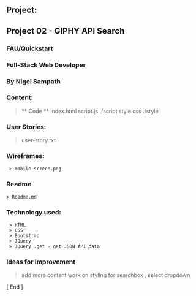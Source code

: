 
##  Project:
##  Project 02 - GIPHY API Search
   
### FAU/Quickstart
### Full-Stack Web Developer
### By Nigel Sampath




### Content:
   >** Code **
   >index.html
   >script.js    ./script
   >style.css    ./style

   
### User Stories:
   > user-story.txt

   
### Wireframes:
     > mobile-screen.png




### Readme
    > Readme.md




###  Technology used:
     > HTML
     > CSS
     > Bootstrap
     > JQuery
     > JQuery .get - get JSON API data






### Ideas for Improvement 
> add more content
> work on styling for searchbox , select dropdown



[ End ]